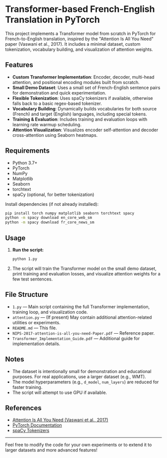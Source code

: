 # Transformer-based French-English Translation in PyTorch

This project implements a Transformer model from scratch in PyTorch for French-to-English translation, inspired by the "Attention Is All You Need" paper (Vaswani et al., 2017). It includes a minimal dataset, custom tokenization, vocabulary building, and visualization of attention weights.
 
## Features
- **Custom Transformer Implementation**: Encoder, decoder, multi-head attention, and positional encoding modules built from scratch.
- **Small Demo Dataset**: Uses a small set of French-English sentence pairs for demonstration and quick experimentation.
- **Flexible Tokenization**: Uses spaCy tokenizers if available, otherwise falls back to a basic regex-based tokenizer.
- **Vocabulary Building**: Dynamically builds vocabularies for both source (French) and target (English) languages, including special tokens.
- **Training & Evaluation**: Includes training and evaluation loops with learning rate warmup scheduling.
- **Attention Visualization**: Visualizes encoder self-attention and decoder cross-attention using Seaborn heatmaps.

## Requirements
- Python 3.7+
- PyTorch
- NumPy
- Matplotlib
- Seaborn
- torchtext
- spaCy (optional, for better tokenization)

Install dependencies (if not already installed):
```bash
pip install torch numpy matplotlib seaborn torchtext spacy
python -m spacy download en_core_web_sm
python -m spacy download fr_core_news_sm
```

## Usage
1. **Run the script:**
   ```bash
   python 1.py
   ```
2. The script will train the Transformer model on the small demo dataset, print training and evaluation losses, and visualize attention weights for a few test sentences.

## File Structure
- `1.py` — Main script containing the full Transformer implementation, training loop, and visualization code.
- `attention.py` — (If present) May contain additional attention-related utilities or experiments.
- `README.md` — This file.
- `NIPS-2017-attention-is-all-you-need-Paper.pdf` — Reference paper.
- `Transformer_Implementation_Guide.pdf` — Additional guide for implementation details.

## Notes
- The dataset is intentionally small for demonstration and educational purposes. For real applications, use a larger dataset (e.g., WMT).
- The model hyperparameters (e.g., `d_model`, `num_layers`) are reduced for faster training.
- The script will attempt to use GPU if available.

## References
- [Attention Is All You Need (Vaswani et al., 2017)](https://arxiv.org/abs/1706.03762)
- [PyTorch Documentation](https://pytorch.org/docs/stable/index.html)
- [spaCy Tokenizers](https://spacy.io/)

---

Feel free to modify the code for your own experiments or to extend it to larger datasets and more advanced features!
